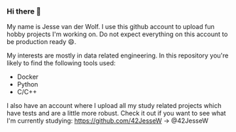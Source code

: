 ### Hi there 👋

My name is Jesse van der Wolf. I use this github account to upload fun hobby projects
I'm working on. Do not expect everything on this account to be production ready 😄.

My interests are mostly in data related engineering. In this repository you're
likely to find the following tools used:
 * Docker
 * Python
 * C/C++

I also have an account where I upload all my study related projects which have tests
and are a little more robust. Check it out if you want to see what I'm currently studying:
https://github.com/42JesseW -> @42JesseW

